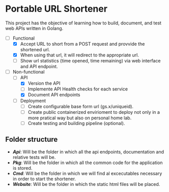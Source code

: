 # Portable URL Shortener

This project has the objective of learning how to build, document, and test web APIs written in Golang.

* [ ] Functional
	* [X] Accept URL to short from a POST request and provvide the shortened url.
	* [X] When using that url, it will redirect to the appropriate url.
	* [ ] Show url statistics (time opened, time remaining) via web interface and API endpoint.
* [ ] Non-functional
	* [ ] API
		* [X] Version the API
		* [ ] Implemente API Health checks for each service
		* [X] Document API endpoints
	* [ ] Deployment
	  * [ ] Create configurable base form url (gs.x/uniqueid).
	  * [ ] Create public containerized envirioment to deploy not only in a more pratical way but also on personal home lab.
	  * [ ] Create testing and building pipeline (optional).

## Folder structure
- ***Api***: Will be the folder in which all the api endpoints, documentation and relative tests will be.
- ***Pkg***: Will be the folder in which all the common code for the application is stored.
- ***Cmd***: Will be the folder in which we will find al excecutables necessary in order to start the shortener.
- ***Website***: Will be the folder in which the static html files will be placed.

